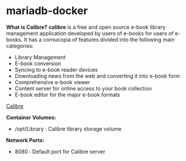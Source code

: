 # mariadb-docker
**What is Calibre?**
**calibre** is a free and open source e-book library management application developed by users of e-books for users of e-books. It has a cornucopia of features divided into the following main categories:

 *  Library Management
 *  E-book conversion
 *  Syncing to e-book reader devices
 *  Downloading news from the web and converting it into e-book form
 *  Comprehensive e-book viewer
 *  Content server for online access to your book collection
 *  E-book editor for the major e-book formats

[Calibre](http://calibre-ebook.com)

**Container Volumes:**

 * /opt/Library : Calibre library storage volume

**Network Ports:**

 * 8080 : Default port for Calibre server

